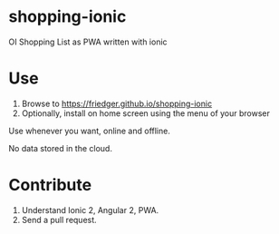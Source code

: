 # shopping-ionic
OI Shopping List as PWA written with ionic

# Use
1. Browse to https://friedger.github.io/shopping-ionic
2. Optionally, install on home screen using the menu of your browser

Use whenever you want, online and offline.

No data stored in the cloud.

# Contribute
1. Understand Ionic 2, Angular 2, PWA.
1. Send a pull request.
